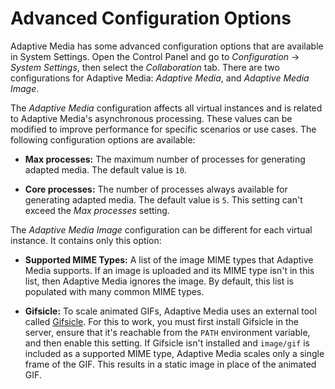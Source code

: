 # Advanced Configuration Options [](id=advanced-configuration-options)

Adaptive Media has some advanced configuration options that are available in 
System Settings. Open the Control Panel and go to *Configuration* &rarr; 
*System Settings*, then select the *Collaboration* tab. There are two 
configurations for Adaptive Media: *Adaptive Media*, and *Adaptive Media Image*. 

The *Adaptive Media* configuration affects all virtual instances and is related 
to Adaptive Media's asynchronous processing. These values can be modified to 
improve performance for specific scenarios or use cases. The following 
configuration options are available: 

-   **Max processes:** The maximum number of processes for generating adapted 
    media. The default value is `10`. 

-   **Core processes:** The number of processes always available for generating 
    adapted media. The default value is `5`. This setting can't exceed the *Max 
    processes* setting. 

The *Adaptive Media Image* configuration can be different for each virtual 
instance. It contains only this option: 

-   **Supported MIME Types:** A list of the image MIME types that Adaptive Media 
    supports. If an image is uploaded and its MIME type isn't in this list, then 
    Adaptive Media ignores the image. By default, this list is populated with 
    many common MIME types. 

-   **Gifsicle:** To scale animated GIFs, Adaptive Media uses an external tool 
    called 
    [Gifsicle](https://www.lcdf.org/gifsicle/). 
    For this to work, you must first install Gifsicle in the server, ensure that 
    it's reachable from the `PATH` environment variable, and then enable this 
    setting. If Gifsicle isn't installed and `image/gif` is included as a 
    supported MIME type, Adaptive Media scales only a single frame of the GIF. 
    This results in a static image in place of the animated GIF. 
